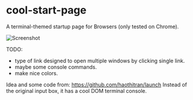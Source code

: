 # cool-start-page

A terminal-themed startup page for Browsers (only tested on Chrome).

![Screenshot](http://image.prntscr.com/image/375432688fb64b78b25cf42627a9b159.png)

TODO:
  - type of link designed to open multiple windows by clicking single link.
  - maybe some console commands.
  - make nice colors.


Idea and some code from: https://github.com/haothitran/launch
Instead of the original input box, it has a cool DOM terminal console.
